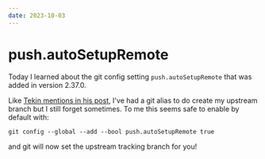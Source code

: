```yaml
---
date: 2023-10-03
---
```


# push.autoSetupRemote

Today I learned about the git config setting `push.autoSetupRemote` that was added in version 2.37.0.

Like [Tekin mentions in his post](https://tekin.co.uk/2020/01/git-alias-to-push-and-set-upstream-trackng-on-a-branch), I've had a git alias to do create my upstream branch but I still forget sometimes.
To me this seems safe to enable by default with:

`git config --global --add --bool push.autoSetupRemote true`

and git will now set the upstream tracking branch for you!

